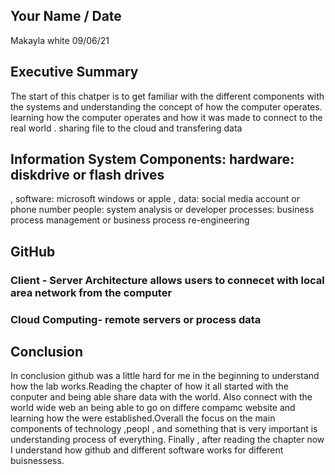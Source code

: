 ## Your Name / Date
Makayla white 09/06/21
## Executive Summary
The start of this chatper is to get familiar with the different components with the systems and understanding the concept of how the computer operates. learning how the computer operates and how it was made to connect to the real world . sharing file to the cloud and transfering data

## Information System Components: hardware: diskdrive or flash drives 
, software: microsoft windows or apple
, data: social media account or phone number
people: system analysis or developer
 processes: business process management or business process re-engineering 

## GitHub
### Client - Server Architecture allows users to connecet with local area network from the computer 

### Cloud Computing- remote servers or process data

## Conclusion
In conclusion github was a little hard for me in the beginning to understand how the lab works.Reading the chapter of how it all started with the conputer and being able share data with the world. Also connect with the world wide web an being able to go on differe compamc website and learning how the were established.Overall the focus on the main components of technology ,peopl , and something that is very important is understanding process of everything. Finally , after reading the chapter now I understand how github and different software works for different buisnessess.

